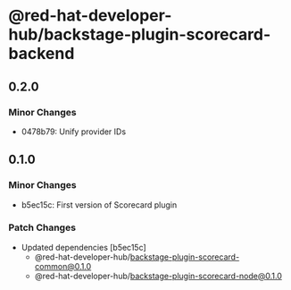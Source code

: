 # @red-hat-developer-hub/backstage-plugin-scorecard-backend

## 0.2.0

### Minor Changes

- 0478b79: Unify provider IDs

## 0.1.0

### Minor Changes

- b5ec15c: First version of Scorecard plugin

### Patch Changes

- Updated dependencies [b5ec15c]
  - @red-hat-developer-hub/backstage-plugin-scorecard-common@0.1.0
  - @red-hat-developer-hub/backstage-plugin-scorecard-node@0.1.0
